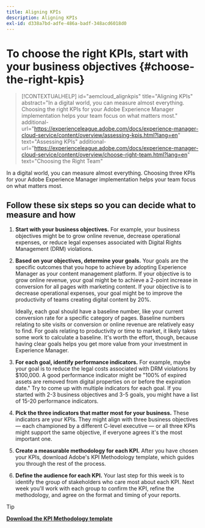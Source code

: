 ```yaml
---
title: Aligning KPIs
description: Aligning KPIs
exl-id: d338a7bd-adfe-486a-badf-348acd6018d0
---
```

# To choose the right KPIs, start with your business objectives {#choose-the-right-kpis}

>[!CONTEXTUALHELP]
>id="aemcloud_alignkpis"
>title="Aligning KPIs"
>abstract="In a digital world, you can measure almost everything. Choosing the right KPIs for your Adobe Experience Manager implementation helps your team focus on what matters most."
>additional-url="https://experienceleague.adobe.com/docs/experience-manager-cloud-service/content/overview/assessing-kpis.html?lang=en" text="Assessing KPIs"
>additional-url="https://experienceleague.adobe.com/docs/experience-manager-cloud-service/content/overview/choose-right-team.html?lang=en" text="Choosing the Right Team"

In a digital world, you can measure almost everything. Choosing three KPIs for your Adobe Experience Manager implementation helps your team focus on what matters most.


## **Follow these six steps so you can decide what to measure and how**


1.  **Start with your business objectives.** For example, your business objectives might be to grow online revenue, decrease operational expenses, or reduce legal expenses associated with Digital Rights Management (DRM) violations.
    
1.  **Based on your objectives, determine your goals.** Your goals are the specific outcomes that you hope to achieve by adopting Experience Manager as your content management platform. If your objective is to grow online revenue, your goal might be to achieve a 2-point increase in conversion for all pages with marketing content. If your objective is to decrease operational expenses, your goal might be to improve the productivity of teams creating digital content by 20%.
    
    Ideally, each goal should have a baseline number, like your current conversion rate for a specific category of pages. Baseline numbers relating to site visits or conversion or online revenue are relatively easy to find. For goals relating to productivity or time to market, it likely takes some work to calculate a baseline. It's worth the effort, though, because having clear goals helps you get more value from your investment in Experience Manager.
    
1.  **For each goal, identify performance indicators.** For example, maybe your goal is to reduce the legal costs associated with DRM violations by $100,000. A good performance indicator might be "100% of expired assets are removed from digital properties on or before the expiration date." Try to come up with multiple indicators for each goal. If you started with 2-3 business objectives and 3-5 goals, you might have a list of 15-20 performance indicators.
    
1.  **Pick the three indicators that matter most for your business.** These indicators are your KPIs. They might align with three business objectives — each championed by a different C-level executive — or all three KPIs might support the same objective, if everyone agrees it's the most important one.
    
1.  **Create a measurable methodology for each KPI.** After you have chosen your KPIs, download Adobe's KPI Methodology template, which guides you through the rest of the process.
    
1.  **Define the audience for each KPI.** Your last step for this week is to identify the group of stakeholders who care most about each KPI. Next week you'll work with each group to confirm the KPI, refine the methodology, and agree on the format and timing of your reports.
    
>[!TIP]
>
>[**Download the KPI Methodology template**](https://experienceleague.adobe.com/welcome/aem/assets/img/KPI_Methodology_Template.png)
